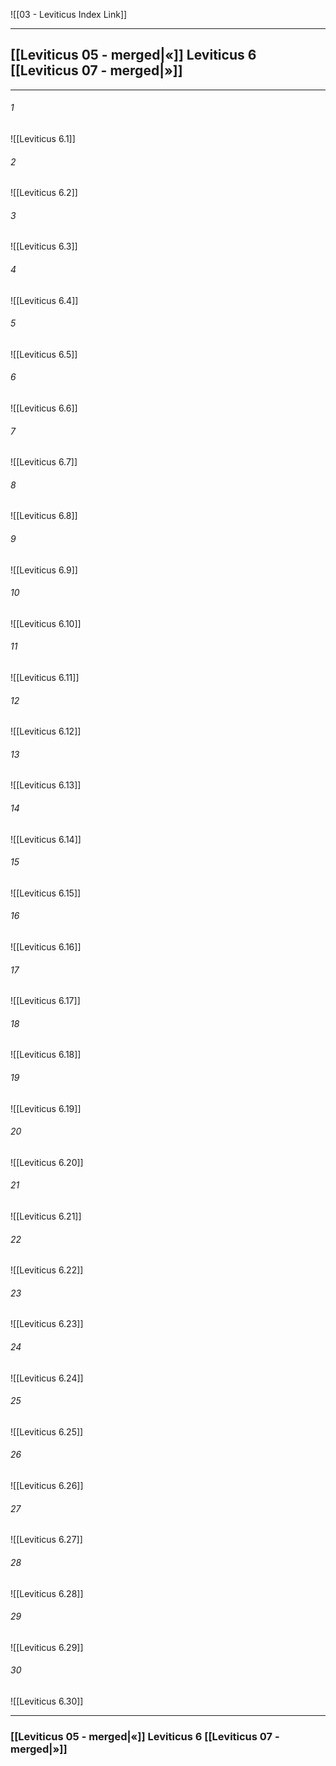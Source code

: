 ![[03 - Leviticus Index Link]]

---
##  [[Leviticus 05 - merged|«]] Leviticus 6 [[Leviticus 07 - merged|»]]

---

###### 1
![[Leviticus 6.1]] 

###### 2
![[Leviticus 6.2]] 

###### 3
![[Leviticus 6.3]] 

###### 4
![[Leviticus 6.4]]

###### 5 
![[Leviticus 6.5]] 

###### 6
![[Leviticus 6.6]] 

###### 7
![[Leviticus 6.7]] 

###### 8
![[Leviticus 6.8]] 

###### 9
![[Leviticus 6.9]] 

###### 10
![[Leviticus 6.10]] 

###### 11
![[Leviticus 6.11]] 

###### 12
![[Leviticus 6.12]]

###### 13
![[Leviticus 6.13]] 

###### 14
![[Leviticus 6.14]] 

###### 15
![[Leviticus 6.15]]

###### 16
![[Leviticus 6.16]] 

###### 17
![[Leviticus 6.17]]

###### 18
![[Leviticus 6.18]] 

###### 19
![[Leviticus 6.19]] 

###### 20
![[Leviticus 6.20]]

###### 21
![[Leviticus 6.21]] 

###### 22
![[Leviticus 6.22]] 

###### 23
![[Leviticus 6.23]]

###### 24
![[Leviticus 6.24]] 

###### 25
![[Leviticus 6.25]]

###### 26
![[Leviticus 6.26]] 

###### 27
![[Leviticus 6.27]] 

###### 28
![[Leviticus 6.28]]

###### 29
![[Leviticus 6.29]] 

###### 30
![[Leviticus 6.30]] 


---
###  [[Leviticus 05 - merged|«]] Leviticus 6 [[Leviticus 07 - merged|»]]